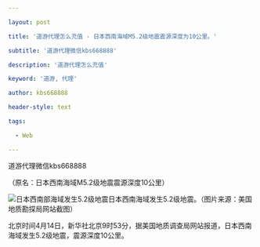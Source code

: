 ---
layout: post
title: '道游代理怎么充值 - 日本西南海域M5.2级地震震源深度为10公里。'
subtitle: '道游代理微信kbs668888'
description: '道游代理怎么充值'
keyword: '道游, 代理'
author: kbs668888
header-style: text
tags:
  - Web
---
道游代理微信kbs668888

（原名：日本西南海域M5.2级地震震源深度10公里）

![日本西南部海域发生5.2级地震](http://dingyue.ws.126.net/VDav43mdlzH9FoVs6GsIH0VqcW85qGXy6WT0UfLcb2aLo1555209447127.jpg)日本西南海域发生5.2级地震。（图片来源：美国地质勘探局网站截图）

北京时间4月14日，新华社北京9时53分，据美国地质调查局网站报道，日本西南海域发生5.2级地震，震源深度10公里。

